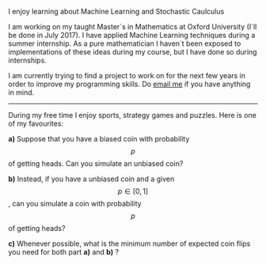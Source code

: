 I enjoy learning about Machine Learning and Stochastic Caulculus

I am working on my taught Master´s in Mathematics at Oxford University (I´ll be done in July 2017). I have applied Machine Learning techniques during a summer internship. As a pure mathematician I haven´t been exposed to implementations of these ideas during my course, but I have done so during internships.

I am currently trying to find a project to work on for the next few years in order to improve my programming skills. Do <a href="mailto:{{ site.email }}">email me</a> if you have anything in mind.

---

During my free time I enjoy sports, strategy games and puzzles. Here is one of my favourites:

<b>a)</b> Suppose that you have a biased coin with probability $$ p $$ of getting heads. Can you simulate an unbiased coin?

<b>b)</b> Instead, if you have a unbiased coin and a given $$ p \in [0,1] $$
, can you simulate a coin with probability $$ p $$ of getting heads?

<b>c)</b> Whenever possible, what is the minimum number of expected coin flips you need for both part <b>a)</b> and <b>b)</b> ?
